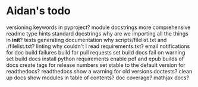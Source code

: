 # Aidan's todo

versioning
keywords in pyproject?
module docstrings
more comprehensive readme
type hints
standard docstrings
why are we importing all the things in __init__?
tests
generating documentation
why scripts/filelist.txt and ./filelist.txt?
linting
why couldn't I read requirements.txt?
email notifications for doc build failures
build for pull requests
set build docs fail on warning
set build docs install python requirements
enable pdf and epub builds of docs
create tags for release numbers
set stable to the default version for readthedocs?
readthedocs show a warning for old versions
doctests?
clean up docs
show modules in table of contents?
doc coverage?
mathjax docs?
